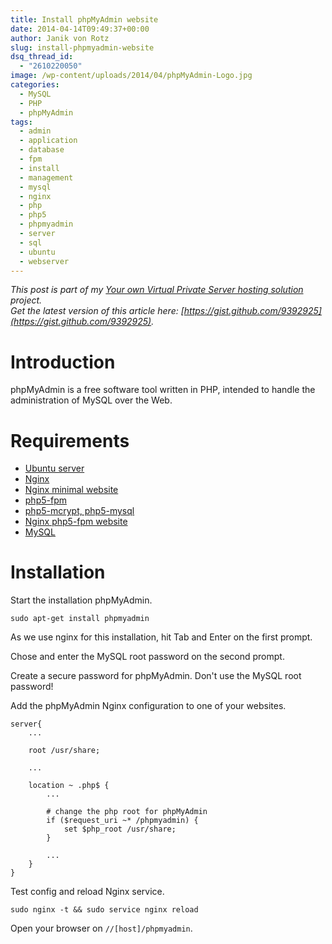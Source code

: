 ```yaml
---
title: Install phpMyAdmin website
date: 2014-04-14T09:49:37+00:00
author: Janik von Rotz
slug: install-phpmyadmin-website
dsq_thread_id:
  - "2610220050"
image: /wp-content/uploads/2014/04/phpMyAdmin-Logo.jpg
categories:
  - MySQL
  - PHP
  - phpMyAdmin
tags:
  - admin
  - application
  - database
  - fpm
  - install
  - management
  - mysql
  - nginx
  - php
  - php5
  - phpmyadmin
  - server
  - sql
  - ubuntu
  - webserver
---
```

*This post is part of my [Your own Virtual Private Server hosting solution](https://janikvonrotz.ch/your-own-virtual-private-server-hosting-solution/) project.*  
*Get the latest version of this article here: [https://gist.github.com/9392925](https://gist.github.com/9392925).* 

# Introduction

phpMyAdmin is a free software tool written in PHP, intended to handle the administration of MySQL over the Web.
<!--more-->
# Requirements

* [Ubuntu server](https://janikvonrotz.ch/2014/03/13/deploy-ubuntu-server/)
* [Nginx](https://janikvonrotz.ch/2014/03/31/install-nginx/)
* [Nginx minimal website](https://janikvonrotz.ch/2014/04/01/nginx-minimal-website/)
* [php5-fpm](https://janikvonrotz.ch/2014/03/20/install-php5-fpm/)
* [php5-mcrypt, php5-mysql](https://janikvonrotz.ch/2014/03/25/install-php5-modules/)
* [Nginx php5-fpm website](https://janikvonrotz.ch/2014/04/11/install-nginx-php5-fpm-website/)
* [MySQL](https://janikvonrotz.ch/2014/04/07/install-mysql/)

# Installation

Start the installation phpMyAdmin.

    sudo apt-get install phpmyadmin
  
As we use nginx for this installation, hit Tab and Enter on the first prompt.

Chose <Yes> and enter the MySQL root password on the second prompt.

Create a secure password for phpMyAdmin. Don't use the MySQL root password!

Add the phpMyAdmin Nginx configuration to one of your websites.

```
server{
    ...
    
    root /usr/share;

    ...
    
    location ~ .php$ {
        ...
        
        # change the php root for phpMyAdmin
        if ($request_uri ~* /phpmyadmin) {
            set $php_root /usr/share;
        }
        
        ...
    }
}
```

Test config and reload Nginx service.

    sudo nginx -t && sudo service nginx reload
    
Open your browser on `//[host]/phpmyadmin`.
